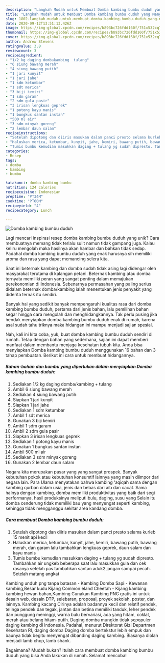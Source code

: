 ```yaml
---
description: "Langkah Mudah untuk Membuat Domba kambing bumbu duduh yang Menggugah Selera"
title: "Langkah Mudah untuk Membuat Domba kambing bumbu duduh yang Menggugah Selera"
slug: 1802-langkah-mudah-untuk-membuat-domba-kambing-bumbu-duduh-yang-menggugah-selera
date: 2020-09-12T13:51:13.426Z
image: https://img-global.cpcdn.com/recipes/b893bc726fdd160f/751x532cq70/domba-kambing-bumbu-duduh-foto-resep-utama.jpg
thumbnail: https://img-global.cpcdn.com/recipes/b893bc726fdd160f/751x532cq70/domba-kambing-bumbu-duduh-foto-resep-utama.jpg
cover: https://img-global.cpcdn.com/recipes/b893bc726fdd160f/751x532cq70/domba-kambing-bumbu-duduh-foto-resep-utama.jpg
author: Andrew Stevens
ratingvalue: 3.8
reviewcount: 3
recipeingredient:
- "1/2 kg daging dombakambing  tulang"
- "6 siung bawang merah"
- "4 siung bawang putih"
- "1 jari kunyit"
- "1 jari jahe"
- "1 sdm ketumbar"
- "1 sdt merica"
- "3 biji kemiri"
- "1 sdm garam"
- "2 sdm gula pasir"
- "3 irisan lengkuas geprek"
- "1 potong kayu manis"
- "1 bungkus santan instan"
- "500 ml air"
- "3 sdm minyak goreng"
- "2 lembar daun salam"
recipeinstructions:
- "Setelah dipotong dan diiris masukan dalam panci presto selama kurleb 15 menit api kecil"
- "Haluskan merica, ketumbar, kunyit, jahe, kemiri, bawang putih, bawang merah, dan garam lalu tambahkan lengkuas geprek, daun salam dan kayu manis"
- "Tumis bumbu kemudian masukkan daging + tulang yg sudah dipresto. Tambahkan air ungkeb beberapa saat lalu masukkan gula dan cek rasanya setelah pas tambahkan santan aduk2 jangan sampai pecah. Setelah matang angkat"
categories:
- Resep
tags:
- domba
- kambing
- bumbu

katakunci: domba kambing bumbu 
nutrition: 124 calories
recipecuisine: Indonesian
preptime: "PT34M"
cooktime: "PT60M"
recipeyield: "4"
recipecategory: Lunch

---
```



![Domba kambing bumbu duduh](https://img-global.cpcdn.com/recipes/b893bc726fdd160f/751x532cq70/domba-kambing-bumbu-duduh-foto-resep-utama.jpg)

Lagi mencari inspirasi resep domba kambing bumbu duduh yang unik? Cara membuatnya memang tidak terlalu sulit namun tidak gampang juga. Kalau keliru mengolah maka hasilnya akan hambar dan bahkan tidak sedap. Padahal domba kambing bumbu duduh yang enak harusnya sih memiliki aroma dan rasa yang dapat memancing selera kita.

Saat ini beternak kambing dan domba sudah tidak asing lagi didengar oleh masyarakat terutama di kalangan petani. Beternak kambing atau domba ternyata memiliki peran yang sangat penting dalam memajukan perekonomian di Indonesia. Sebenarnya permasahan yang paling serius didalam beternak domba/kambing ialah menentukan jenis penyakit yang diderita ternak itu sendiri.

Banyak hal yang sedikit banyak mempengaruhi kualitas rasa dari domba kambing bumbu duduh, pertama dari jenis bahan, lalu pemilihan bahan segar hingga cara mengolah dan menghidangkannya. Tak perlu pusing jika hendak menyiapkan domba kambing bumbu duduh enak di rumah, karena asal sudah tahu triknya maka hidangan ini mampu menjadi sajian spesial.


Nah, kali ini kita coba, yuk, buat domba kambing bumbu duduh sendiri di rumah. Tetap dengan bahan yang sederhana, sajian ini dapat memberi manfaat dalam membantu menjaga kesehatan tubuh kita. Anda bisa menyiapkan Domba kambing bumbu duduh menggunakan 16 bahan dan 3 tahap pembuatan. Berikut ini cara untuk membuat hidangannya.

<!--inarticleads1-->

##### Bahan-bahan dan bumbu yang diperlukan dalam menyiapkan Domba kambing bumbu duduh:

1. Sediakan 1/2 kg daging domba/kambing + tulang
1. Ambil 6 siung bawang merah
1. Sediakan 4 siung bawang putih
1. Siapkan 1 jari kunyit
1. Siapkan 1 jari jahe
1. Sediakan 1 sdm ketumbar
1. Ambil 1 sdt merica
1. Gunakan 3 biji kemiri
1. Ambil 1 sdm garam
1. Ambil 2 sdm gula pasir
1. Siapkan 3 irisan lengkuas geprek
1. Sediakan 1 potong kayu manis
1. Gunakan 1 bungkus santan instan
1. Ambil 500 ml air
1. Sediakan 3 sdm minyak goreng
1. Gunakan 2 lembar daun salam


Negara kita merupakan pasar yang yang sangat prospek. Banyak kebutuhan pokok atau kebutuhan konsumtif lainnya yang masih diimpor dari negara lain. Para Ulama menyatakan bahwa kambing &#39;aqiqah sama dengan kambing qurban dalam usia, jenis dan bebas dari aib dan cacat. Sama halnya dengan kambing, domba memiliki produktivitas yang baik dari segi performanya, hasil produksinya meliputi bulu, daging, susu yang Selain itu domba cenderung tidak memiliki bau yang menyengat seperti kambing, sehingga tidak mengganggu sekitar area kandang domba. 

<!--inarticleads2-->

##### Cara membuat Domba kambing bumbu duduh:

1. Setelah dipotong dan diiris masukan dalam panci presto selama kurleb 15 menit api kecil
1. Haluskan merica, ketumbar, kunyit, jahe, kemiri, bawang putih, bawang merah, dan garam lalu tambahkan lengkuas geprek, daun salam dan kayu manis
1. Tumis bumbu kemudian masukkan daging + tulang yg sudah dipresto. Tambahkan air ungkeb beberapa saat lalu masukkan gula dan cek rasanya setelah pas tambahkan santan aduk2 jangan sampai pecah. Setelah matang angkat


Kambing unduh png tanpa batasan - Kambing Domba Sapi - Kawanan kambing,Besar kudu Kijang Common eland Cheetah - Kijang kambing kambing hewan bahan,Kambing Gunakan Kambing PNG gratis ini untuk desain web, desain DTP, selebaran, proposal, proyek sekolah, poster, dan lainnya. Kambing kacang Cirinya adalah badannya kecil dan relatif pendek, telinga pendek dan tegak, jantan dan betina memiliki tanduk, leher pendek dan punggung meninggi, warna bulu bervariasi, ada yang hitam, coklat, merah atau belang hitam-putih. Daging domba mungkin tidak sepopuler daging kambing di Indonesia. Padahal, menurut Direktorat Gizi Departmen Kesehatan RI, daging domba Daging domba bertekstur lebih empuk dan baunya tidak begitu menyengat dibanding daging kambing. Biasanya diolah menjadi lamb chop, lamb shank. 

Bagaimana? Mudah bukan? Itulah cara membuat domba kambing bumbu duduh yang bisa Anda lakukan di rumah. Selamat mencoba!
